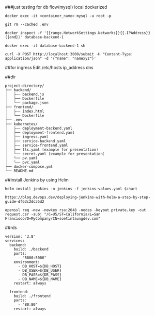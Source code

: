 ###just testing for db flow(mysql) local dockerized


`docker exec -it <container_name> mysql -u root -p`


`git rm --cached .env`

`docker inspect -f '{{range.NetworkSettings.Networks}}{{.IPAddress}}{{end}}' database-backend-1`

`docker exec -it database-backend-1 sh`

`curl -X POST http://localhost:3000/submit -H "Content-Type: application/json" -d '{"name": "namexyz"}'`


##for ingress
Edit /etc/hosts
ip_address dns


##dir
```
project-directory/
├── backend/
│   ├── backend.js
│   ├── Dockerfile
│   └── package.json
├── frontend/
│   ├── index.html
│   └── Dockerfile
├── .env
├── kubernetes/
│   ├── deployment-backend.yaml
│   ├── deployment-frontend.yaml
│   ├── ingress.yaml
│   ├── service-backend.yaml
│   ├── service-frontend.yaml
│   ├── tls.yaml (example for presentation)
│   └── secret.yaml (example for presentation)
│   └── pv.yaml
│   └── pvc.yaml
├── docker-compose.yml
└── README.md
```

##Install Jenkins by using Helm

```
helm install jenkins -n jenkins -f jenkins-values.yaml $chart

https://blog.devops.dev/deploying-jenkins-with-helm-a-step-by-step-guide-df63c2dc35d2 

openssl req -new -newkey rsa:2048 -nodes -keyout private.key -out request.csr -subj "/C=US/ST=California/L=San Francisco/O=MyCompany/CN=soetintaungdev.com"

```

##rds

```
version: '3.8'
services:
  backend:
    build: ./backend
    ports:
      - "5000:5000"
    environment:
      - DB_HOST=${DB_HOST}
      - DB_USER=${DB_USER}
      - DB_PASS=${DB_PASS}
      - DB_NAME=${DB_NAME}
    restart: always

  frontend:
    build: ./frontend
    ports:
      - "80:80"
    restart: always

```

